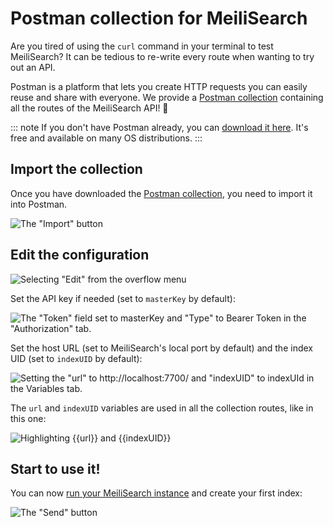# Postman collection for MeiliSearch

Are you tired of using the `curl` command in your terminal to test MeiliSearch? It can be tedious to re-write every route when wanting to try out an API.

Postman is a platform that lets you create HTTP requests you can easily reuse and share with everyone. We provide a <a href="/postman/meilisearch-collection.json" download="meilisearch-postman-collection.json">Postman collection</a> containing all the routes of the MeiliSearch API! 🚀

::: note
If you don't have Postman already, you can [download it here](https://www.postman.com/downloads/).
It's free and available on many OS distributions.
:::

## Import the collection

Once you have downloaded the [Postman collection](/postman/meilisearch-collection.json), you need to import it into Postman.

![The "Import" button](/postman/import.png)

## Edit the configuration

![Selecting "Edit" from the overflow menu](/postman/edit.png)

Set the API key if needed (set to `masterKey` by default):

![The "Token" field set to masterKey and "Type" to Bearer Token in the "Authorization" tab.](/postman/set_api_key.png)

Set the host URL (set to MeiliSearch's local port by default) and the index UID (set to `indexUID` by default):

![Setting the "url" to http://localhost:7700/ and "indexUID" to indexUId in the Variables tab.](/postman/set_variables.png)

The `url` and `indexUID` variables are used in all the collection routes, like in this one:

![Highlighting {{url}} and {{indexUID}}](/postman/url.png)

## Start to use it!

You can now [run your MeiliSearch instance](/learn/getting_started/installation.md) and create your first index:

![The "Send" button](/postman/create_index.png)
